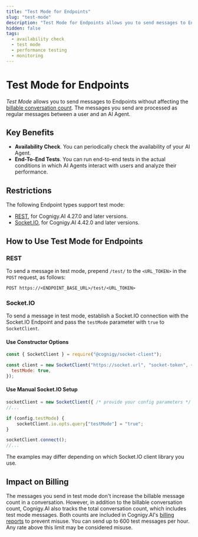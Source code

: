 ```yaml
---
title: "Test Mode for Endpoints" 
slug: "test-mode"
description: "Test Mode for Endpoints allows you to send messages to Endpoints without affecting the billable conversation count."
hidden: false 
tags:
  - availability check
  - test mode
  - performance testing
  - monitoring
---
```


# Test Mode for Endpoints

_Test Mode_ allows you to send messages to Endpoints without affecting the [billable conversation count](../../administer/billing.md#billable-conversation). The messages you send are processed as regular messages between a user and an AI Agent.

## Key Benefits

- **Availability Check**. You can periodically check the availability of your AI Agent.
- **End-To-End Tests**. You can run end-to-end tests in the actual conditions in which AI Agents interact with users and analyze their performance.

## Restrictions

The following Endpoint types support test mode:

- [REST](../endpoint-reference/rest.md), for Cognigy.AI 4.27.0 and later versions.
- [Socket.IO](../endpoint-reference/socketio.md), for Cognigy.AI 4.42.0 and later versions.

## How to Use Test Mode for Endpoints

### REST

To send a message in test mode, prepend `/test/` to the `<URL_TOKEN>` in the `POST` request, as follows:

```text
POST https://<ENDPOINT_BASE_URL>/test/<URL_TOKEN>
```

### Socket.IO

To send a message in test mode, establish a Socket.IO connection with the Socket.IO Endpoint and pass the `testMode` parameter with `true` to `SocketClient`.

#### Use Constructor Options

```javascript
const { SocketClient } = require("@cognigy/socket-client");

const client = new SocketClient("https://socket.url", "socket-token", {
  testMode: true,
});
```

#### Use Manual Socket.IO Setup

```javascript
socketClient = new SocketClient({ /* provide your config parameters */ })
//...

if (config.testMode) {
	socketClient.io.opts.query["testMode"] = "true";
}

socketClient.connect();
//...
```

The examples may differ depending on which Socket.IO client library you use.

## Impact on Billing

The messages you send in test mode don't increase the billable message count in a conversation. However, in addition to the billable conversation count, Cognigy.AI also tracks the total conversation count, which includes test mode messages. Both counts are included in Cognigy.AI's [billing reports](../../administer/billing.md) to prevent misuse. You can send up to 600 test messages per hour. Any rate above this limit may be considered misuse.